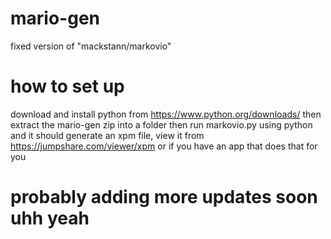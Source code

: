 # mario-gen
fixed version of "mackstann/markovio"

# how to set up
download and install python from https://www.python.org/downloads/ then extract the mario-gen zip into a folder then run markovio.py using python and it should generate an xpm file, view it from https://jumpshare.com/viewer/xpm or if you have an app that does that for you

# probably adding more updates soon uhh yeah
